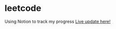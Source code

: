 # leetcode

Using Notion to track my progress
[Live update here!](https://somberlainrabbit.notion.site/Leetcode-119140d41d128086893cf337e3aeab72)
